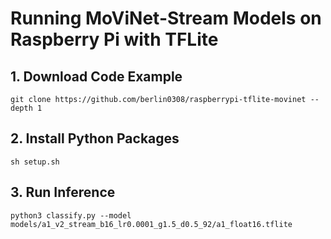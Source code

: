 #  Running MoViNet-Stream Models on Raspberry Pi with TFLite


## 1. Download Code Example

```
git clone https://github.com/berlin0308/raspberrypi-tflite-movinet --depth 1
```

## 2. Install Python Packages

```
sh setup.sh
```

## 3. Run Inference

```
python3 classify.py --model models/a1_v2_stream_b16_lr0.0001_g1.5_d0.5_92/a1_float16.tflite
```

